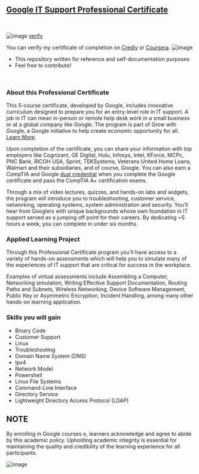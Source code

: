 ## [Google IT Support Professional Certificate](https://www.coursera.org/professional-certificates/google-it-support)

<br>





![image](https://github.com/HAQ-NAWAZ-MALIK/Google-Professional-Certificates-Repository/assets/86514900/155e4ab0-9cc3-4124-ad50-f069f0f3212b) [verify](hhttps://www.credly.com/badges/6eaac2f7-7b30-446a-897d-a07861c8cf7c/public_url)


You can verify my certificate of completion on [Credly](https://www.credly.com/badges/6eaac2f7-7b30-446a-897d-a07861c8cf7c/public_url) or [Coursera](https://www.coursera.org/account/accomplishments/specialization/certificate/28JMVN9XTNKB).
![image](https://github.com/HAQ-NAWAZ-MALIK/Google-Professional-Certificates-Repository/assets/86514900/a1f62eea-f6be-4d9d-af72-a785a93b5a4c)

* This repository written for reference and self-documentation purposes
* Feel free to contribute!


<br>

### About this Professional Certificate

This 5-course certificate, developed by Google, includes innovative curriculum designed to prepare you for an entry-level role in IT support. A job in IT can mean in-person or remote help desk work in a small business or at a global company like Google. The program is part of Grow with Google, a Google initiative to help create economic opportunity for all. [Learn More](https://www.youtube.com/watch?v=5ZjTX0GC944&t=1s).

Upon completion of the certificate, you can share your information with top employers like Cognizant, GE Digital, Hulu, Infosys, Intel, KForce, MCPc, PNC Bank, RICOH USA, Sprint, TEKSystems, Veterans United Home Loans, Walmart and their subsidiaries, and of course, Google. You can also earn a CompTIA and Google [dual credential](https://www.blog.google/outreach-initiatives/grow-with-google/-it-support-comptia/) when you complete the Google certificate and pass the CompTIA A+ certification exams.

Through a mix of video lectures, quizzes, and hands-on labs and widgets, the program will introduce you to troubleshooting, customer service, networking, operating systems, system administration and security. You’ll hear from Googlers with unique backgrounds whose own foundation in IT support served as a jumping off point for their careers. By dedicating ~5 hours a week, you can complete in under six months.

### Applied Learning Project

Through this Professional Certificate program you'll have access to a variety of hands-on assessments which will help you to simulate many of the experiences of IT support that are critical for success in the workplace.

Examples of virtual assessments include Assembling a Computer, Networking simulation, Writing Effective Support Documentation, Routing Paths and Subnets, Wireless Networking, Device Software Management, Public Key or Asymmetric Encryption, Incident Handling, among many other hands-on learning application.

### Skills you will gain

* Binary Code
* Customer Support
* Linux
* Troubleshooting
* Domain Name System (DNS)
* Ipv4
* Network Model
* Powershell
* Linux File Systems
* Command-Line Interface
* Directory Service
* Lightweight Directory Access Protocol (LDAP)

## NOTE

By enrolling in Google courses o, learners acknowledge and agree to abide by this academic policy. Upholding academic integrity is essential for maintaining the quality and credibility of the learning experience for all participants.

![image](https://github.com/HAQ-NAWAZ-MALIK/Google-Professional-Certificates-Repository/assets/86514900/28601be5-2852-4df5-a715-77750f5cbe8e)

